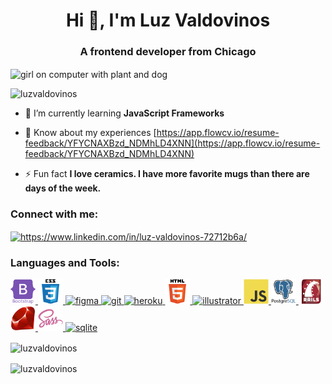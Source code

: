 <h1 align="center">Hi 👋, I'm Luz Valdovinos</h1>
<h3 align="center">A frontend developer from Chicago</h3>

<p><img align="center" src="https://blush.design/api/download?shareUri=pTF85PXwagejB98O&c=Skin_0%7Ef7d3bb-0.5%7Ef7d3bb&w=800&h=800&fm=png" alt="girl on computer with plant and dog" /></p>


<p align="left"> <img src="https://komarev.com/ghpvc/?username=luzvaldovinos&label=Profile%20views&color=0e75b6&style=flat" alt="luzvaldovinos" /> </p>

- 🌱 I’m currently learning **JavaScript Frameworks**

- 📄 Know about my experiences [https://app.flowcv.io/resume-feedback/YFYCNAXBzd_NDMhLD4XNN](https://app.flowcv.io/resume-feedback/YFYCNAXBzd_NDMhLD4XNN)

- ⚡ Fun fact **I love ceramics. I have more favorite mugs than there are days of the week.**

<h3 align="left">Connect with me:</h3>
<p align="left">
<a href="https://linkedin.com/in/https://www.linkedin.com/in/luz-valdovinos-72712b6a/" target="blank"><img align="center" src="https://raw.githubusercontent.com/rahuldkjain/github-profile-readme-generator/master/src/images/icons/Social/linked-in-alt.svg" alt="https://www.linkedin.com/in/luz-valdovinos-72712b6a/" height="30" width="40" /></a>
</p>

<h3 align="left">Languages and Tools:</h3>
<p align="left"> <a href="https://getbootstrap.com" target="_blank" rel="noreferrer"> <img src="https://raw.githubusercontent.com/devicons/devicon/master/icons/bootstrap/bootstrap-plain-wordmark.svg" alt="bootstrap" width="40" height="40"/> </a> <a href="https://www.w3schools.com/css/" target="_blank" rel="noreferrer"> <img src="https://raw.githubusercontent.com/devicons/devicon/master/icons/css3/css3-original-wordmark.svg" alt="css3" width="40" height="40"/> </a> <a href="https://www.figma.com/" target="_blank" rel="noreferrer"> <img src="https://www.vectorlogo.zone/logos/figma/figma-icon.svg" alt="figma" width="40" height="40"/> </a> <a href="https://git-scm.com/" target="_blank" rel="noreferrer"> <img src="https://www.vectorlogo.zone/logos/git-scm/git-scm-icon.svg" alt="git" width="40" height="40"/> </a> <a href="https://heroku.com" target="_blank" rel="noreferrer"> <img src="https://www.vectorlogo.zone/logos/heroku/heroku-icon.svg" alt="heroku" width="40" height="40"/> </a> <a href="https://www.w3.org/html/" target="_blank" rel="noreferrer"> <img src="https://raw.githubusercontent.com/devicons/devicon/master/icons/html5/html5-original-wordmark.svg" alt="html5" width="40" height="40"/> </a> <a href="https://www.adobe.com/in/products/illustrator.html" target="_blank" rel="noreferrer"> <img src="https://www.vectorlogo.zone/logos/adobe_illustrator/adobe_illustrator-icon.svg" alt="illustrator" width="40" height="40"/> </a> <a href="https://developer.mozilla.org/en-US/docs/Web/JavaScript" target="_blank" rel="noreferrer"> <img src="https://raw.githubusercontent.com/devicons/devicon/master/icons/javascript/javascript-original.svg" alt="javascript" width="40" height="40"/> </a> <a href="https://www.postgresql.org" target="_blank" rel="noreferrer"> <img src="https://raw.githubusercontent.com/devicons/devicon/master/icons/postgresql/postgresql-original-wordmark.svg" alt="postgresql" width="40" height="40"/> </a> <a href="https://rubyonrails.org" target="_blank" rel="noreferrer"> <img src="https://raw.githubusercontent.com/devicons/devicon/master/icons/rails/rails-original-wordmark.svg" alt="rails" width="40" height="40"/> </a> <a href="https://www.ruby-lang.org/en/" target="_blank" rel="noreferrer"> <img src="https://raw.githubusercontent.com/devicons/devicon/master/icons/ruby/ruby-original.svg" alt="ruby" width="40" height="40"/> </a> <a href="https://sass-lang.com" target="_blank" rel="noreferrer"> <img src="https://raw.githubusercontent.com/devicons/devicon/master/icons/sass/sass-original.svg" alt="sass" width="40" height="40"/> </a> <a href="https://www.sqlite.org/" target="_blank" rel="noreferrer"> <img src="https://www.vectorlogo.zone/logos/sqlite/sqlite-icon.svg" alt="sqlite" width="40" height="40"/> </a> </p>

<p><img align="center" src="https://github-readme-stats.vercel.app/api/top-langs?username=luzvaldovinos&show_icons=true&locale=en&layout=compact" alt="luzvaldovinos" /></p>

<p><img align="center" src="https://github-readme-streak-stats.herokuapp.com/?user=luzvaldovinos&" alt="luzvaldovinos" /></p>
